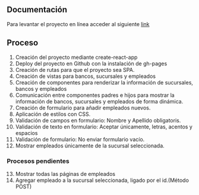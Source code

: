 ## Documentación

Para  levantar el proyecto en línea acceder al siguiente [link](https://taniatenorio.github.io/Cumplo-Test/)

## Proceso

1. Creación del proyecto mediante create-react-app
2. Deploy del proyecto en Github con la instalación de gh-pages
3. Creación de rutas para que el proyecto sea SPA.
4. Creación de vistas para bancos, sucursales y empleados
5. Creación de componentes para renderizar la información de sucursales, bancos y empleados
6. Comunicación entre componentes padres e hijos para mostrar la información de bancos, sucursales y empleados de forma dinámica.
7. Creación de formulario para añadir empleados nuevos.
8. Aplicación de estilos con CSS.
9. Validación de campos en formulario: Nombre y Apellido obligatoris.
10. Validación de texto en formulario: Aceptar únicamente, letras, acentos y espacios
11. Validación de formulario: No enviar formulario vacío.
12. Mostrar empleados únicamente de la sucursal seleccionada.

### Procesos pendientes

13. Mostrar todas las páginas de empleados
14. Agregar empleado a la sucursal seleccionada, ligado por el id.(Método POST)